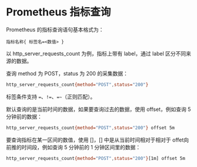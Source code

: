 # Prometheus 指标查询

Prometheus 的指标查询语句基本格式为：

	指标名称{ 标签名=<数值> }

以 http_server_requests_count 为例，指标上带有 label，通过 label 区分不同来源的数据。

查询 method 为 POST，status 为 200 的采集数据：

```sh
http_server_requests_count{method="POST",status="200"}
```

标签条件支持 `=`、`!=`、`=~`（正则匹配）。

默认查询的是当前时间的数据，如果要查询过去的数据，使用 offset，例如查询 5 分钟前的数据：

```sh
http_server_requests_count{method="POST",status="200"} offset 5m
```

要查询指标在某一区间的数值，使用 []，[] 中是从当前时间相对于相对于 offet向前推的时间段，例如查询 5 分钟前的 1 分钟区间里的数据：

```sh
http_server_requests_count{method="POST",status="200"}[1m] offset 5m
```
